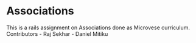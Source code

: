 # Associations
This is a rails assignment on Associations done as Microvese curriculum.
Contributors - Raj Sekhar
             - Daniel Mitiku
